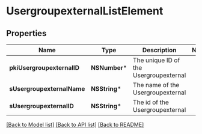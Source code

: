 # UsergroupexternalListElement

## Properties
Name | Type | Description | Notes
------------ | ------------- | ------------- | -------------
**pkiUsergroupexternalID** | **NSNumber*** | The unique ID of the Usergroupexternal | 
**sUsergroupexternalName** | **NSString*** | The name of the Usergroupexternal | 
**sUsergroupexternalID** | **NSString*** | The id of the Usergroupexternal | 

[[Back to Model list]](../README.md#documentation-for-models) [[Back to API list]](../README.md#documentation-for-api-endpoints) [[Back to README]](../README.md)



